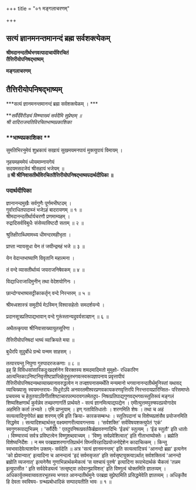 +++
title = "०१ मङ्गलाचरणम्"

+++


## सत्यं ज्ञानमनन्तमानन्दं ब्रह्म सर्वशक्त्येकम्

**श्रीमदानन्दतीर्थभगवत्पादाचार्यविरचितं  
तैत्तिरीयोपनिषद्भाष्यम्**

**मङ्गलाचरणम्**

## **तैत्तिरीयोपनिषद्भाष्यम्**

***सत्यं ज्ञानमनन्तमानन्दं ब्रह्म सर्वशक्त्येकम् । ***

***सर्वैर्देवैरीड्यं विष्ण्वाख्यं सर्वदैमि सुप्रेष्ठम् ॥  
*श्री वादिराजयतिविरचितभाष्यप्रकाशिका**

### **भाष्यप्रकाशिका **

सुमतिभिरनुमेयं शुभ्रकायं सखायं सुखमयमनपायं मुक्त्युपायं विमायम् ।

नृहयमहममेयं ध्येयमाम्नायगेयं  
सदयमसदजेयं श्रीसहायं भजेयम् ॥  
**॥ श्री श्रीनिवासतीर्थविरचिततैत्तिरीयोपनिषद्भाष्यपदार्थदीपिका ॥**

### पदार्थदीपिका

ज्ञानानन्दमुखैः सर्वगुणैः पूर्णमभीष्टदम् ।  
गुर्वाराधितपादाब्जं भजेऽहं बादरायणम् ॥ १ ॥  
श्रीमदानन्दतीर्थार्यचरणौ प्रणमाम्यहम् ।  
रुद्रादिसर्वविबुधैः संसेव्याविष्टदौ सताम् ॥ २ ॥

श्रुतिक्षीराब्धिमामथ्य धीमन्दरमहीभृता ।

प्राप्ता न्यायसुधा येन तं जयीन्द्रमहं भजे ॥ ३ ॥

येन वेदान्तभाष्याणि विवृतानि महात्मना ।

तं वन्दे व्यासतीर्थाव्यं जयराजनिषेवकम् ॥ ४ ॥

विद्याधिराजादिमुनीन् तथा वेदेशयोगिनः ।

छान्दोग्यभाष्यसट्टीकाकर्तृन् वन्दे निरन्तरम् ॥ ५ ॥

श्रीमध्वशास्त्रं समुदीर्य मेऽस्मिन् विश्वासहेतोः समदर्शयन्ये ।

प्रदानसूत्रप्रतिपाद्यभावान् वन्दे गुरूंस्तान्यदुवर्यसञ्ज्ञान् ॥ ६ ॥

अथैतत्कृपया श्रीनिवासाख्यायुतसूरिणा ।

तैत्तिरीयोपनिषदां भाष्यं व्याक्रियते मया ॥

बुधैरपि सुदुर्बोधे ग्रन्थे यन्मम साहसम् ।

तत्पारयन्तु निपुणा गुरुपादरजःकणाः ॥ ८ ॥  
इह् हि विविधसांसारिकदुःखदर्शनेन विरक्तस्य शमदमादिमतो मुमुक्षो- रधिकारिण आत्यन्तिकाऽनिष्टनिवृत्तीष्टप्राप्तिहेतुभूतभगवत्स्वरूपज्ञापनाय प्रवृत्तापीयं तैत्तिरीयोपनिषदन्यथाव्याख्यानावरुद्धत्वेन न तज्ज्ञापनासमर्थेति मन्यमानो भगवानानन्दतीर्थमुनिस्तां यथावद् व्याचिख्यासुः स्वयमन्तराय- विधुरोऽपि अनवरतमीश्वरप्रणवकायकरणवृत्तिरपि निरन्तरायप्रारिप्सित- परिसमाप्तेः प्रचयस्य च हेतुतयाऽविगीतशिष्टाचारपरम्परावगतमेतदुप- निषत्प्रतिपाद्यगुणवद्भगवत्स्तुतिरूपं मङ्गलं शिष्यशिक्षणार्थं कुर्वन्नेव तच्छरणागर्ति प्रार्थयते - सत्यं ज्ञानमित्याद्यपद्येन । एमीत्युत्तमपुरुषपदप्रयोगादेव अहमिति कर्ता लभ्यते । एमि प्राप्नुयाम् । इण् गतावितिधातोः । शरणमिति शेषः । तथा च अहं सत्यत्वादिगुणोपेतं ब्रह्म शरणम् एमि इति क्रिया- कारकसम्बन्धः । स्तुतिपदानां च विशेष्यप्रशंसैव प्रयोजनमिति सिद्धमेव । सत्यादिशब्दार्थस्तु वक्ष्यमाणरीत्यावगन्तव्यः । ‘सर्वशक्ति' सर्वविषयशक्त्युपेतं ‘एकं’ स्वगुणरूपाद्यभिन्नम् । 'सर्वैर्देवैः ' एतदुपनिषत्प्रवर्तकैर्ब्रह्मवरुणादिभिः ‘ईड्यं’ स्तुत्यम् । ‘ईड स्तुतौ' इति धातोः । विष्ण्वारव्यं सर्वत्र प्रविष्टत्वेन विष्णुशब्दवाच्यम् । 'विष्णुः सर्वप्रवेशित्वात्' इति गीताभाष्योक्तेः । ब्रह्मेति विशेष्यनिर्देशः । न मम परब्रह्मशरणागतिप्रार्थनं विघ्नविरहादिप्रयोजनोद्देशेन कादाचित्कम् । किन्तु स्वभावादेवेत्याशयेन उक्तम्- सर्वदेति ॥ अत्र 'सत्यं ज्ञानमनन्तम्' इति सत्यत्वादित्रयं 'आनन्दो ब्रह्म' इत्यनेन 'को ह्येवान्यात्' इत्यादिना च आनन्दत्वं 'इदं सर्वमसृजत' इति सर्वसृष्ट्युक्त्याऽर्थात् सर्वशक्तित्वं 'आनन्दो ब्रह्मेति व्यजनात्' इत्यनेनैव गुणाभिन्नार्थकमेकत्वं ‘स यश्चायं पुरुषे' इत्यादिना रूपाभेदार्थकं चैकत्वं 'तन्नम इत्युपासीत ' इति सर्वदेवेड्यत्वं ‘तत्सृष्ट्वा तदेवानुप्राविशत्' इति विष्णुत्वं चोक्तमिति ज्ञातव्यम् । अधिकार्युत्तमवाय्ववतारभूतस्य भगवत आनन्दतीर्थमुनेः परब्रह्म सुप्रेष्ठमिति प्रसिद्धमेवेति ज्ञातव्यम् । अधिकृतैव हि देवता स्वविषय- ग्रन्थप्रबोधादिकं सम्पादयतीति भावः ॥ १ ॥

